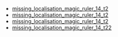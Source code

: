  - [missing_localisation_magic_ruler_14_t2](missing_localisation_magic_ruler_14_t2.md)
 - [missing_localisation_magic_ruler_14_t2](missing_localisation_magic_ruler_14_t2.md)
 - [missing_localisation_magic_ruler_14_t2](missing_localisation_magic_ruler_14_t2.md)
 - [missing_localisation_magic_ruler_14_t22](missing_localisation_magic_ruler_14_t22.md)
